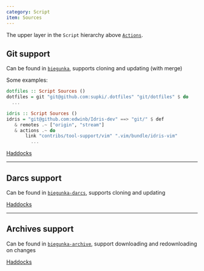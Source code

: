 ```yaml
---
category: Script
item: Sources
---
```


The upper layer in the `Script` hierarchy above [`Actions`][6].

## Git support

Can be found in [`biegunka`][0], supports cloning and updating (with merge)

Some examples:

```haskell
dotfiles :: Script Sources ()
dotfiles = git "git@github.com:supki/.dotfiles" "git/dotfiles" $ do
  ...
```

```haskell
idris :: Script Sources ()
idris = "git@github.com:edwinb/Idris-dev" ==> "git/" $ def
   & remotes .~ ["origin", "stream"]
   & actions .~ do
       link "contribs/tool-support/vim" ".vim/bundle/idris-vim"
         ...
```

[Haddocks][3]

---

## Darcs support

Can be found in [`biegunka-darcs`][1], supports cloning and updating

[Haddocks][4]

---

## Archives support

Can be found in [`biegunka-archive`][2], support downloading and redownloading on changes

[Haddocks][5]

  [0]: https://github.com/biegunka/biegunka
  [1]: https://github.com/biegunka/biegunka-darcs
  [2]: https://github.com/biegunka/biegunka-archive
  [3]: http://biegunka.github.io/biegunka/Control-Biegunka-Source-Git.html
  [4]: http://biegunka.github.io/biegunka-darcs/
  [5]: http://biegunka.github.io/biegunka-archive/
  [6]: /pages/script/actions.html

